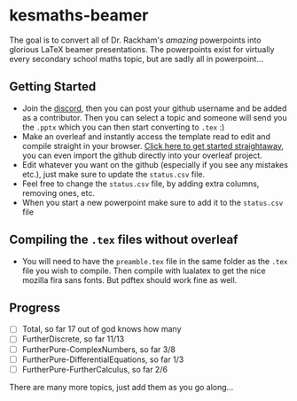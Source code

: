 # kesmaths-beamer
The goal is to convert all of Dr. Rackham's *amazing* powerpoints into glorious LaTeX beamer presentations. The powerpoints exist for virtually every secondary school maths topic, but are sadly all in powerpoint...

## Getting Started
- Join the [discord][1], then you can post your github username and be added as a contributor. Then you can select a topic and someone will send you the `.pptx` which you can then start converting to `.tex` :)
- Make an overleaf and instantly access the template read to edit and compile straight in your browser. [Click here to get started straightaway][2], you can even import the github directly into your overleaf project.
- Edit whatever you want on the github (especially if you see any mistakes etc.), just make sure to update the `status.csv` file.
- Feel free to change the `status.csv` file, by adding extra columns, removing ones, etc.
- When you start a new powerpoint make sure to add it to the `status.csv` file


## Compiling the `.tex` files without overleaf
- You will need to have the `preamble.tex` file in the same folder as the `.tex` file you wish to compile. Then compile with lualatex to get the nice mozilla fira sans fonts. But pdftex should work fine as well.

## Progress
- [ ] Total, so far 17 out of god knows how many
- [ ] FurtherDiscrete, so far 11/13
- [ ] FurtherPure-ComplexNumbers, so far 3/8
- [ ] FurtherPure-DifferentialEquations, so far 1/3
- [ ] FurtherPure-FurtherCalculus, so far 2/6

There are many more topics, just add them as you go along...

[1]: https://discord.gg/tYTMw4cnaU
[2]: https://www.overleaf.com/latex/templates/kesmaths-beamer/szhrknpcspsz
